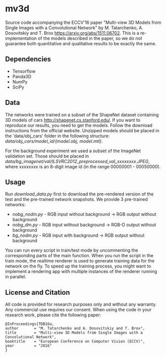 # mv3d
Source code accompanying the ECCV'16 paper "Multi-view 3D Models from Single Images with a Convolutional Network" by M. Tatarchenko, A. Dosovitskiy and T. Brox https://arxiv.org/abs/1511.06702. This is a re-implementation of the models described in the paper, so we do not guarantee both quantitative and qualitative results to be exactly the same.

## Dependencies
- Tensorflow
- Panda3D
- NumPy
- SciPy

## Data
The networks were trained on a subset of the ShapeNet dataset containing 3D models of cars http://shapenet.cs.stanford.edu/. If you want to reproduce our results, you need to get the models. Follow the download instructions from the official website. Unzipped models should be placed in the 'data/obj_cars' folder in the following structure:
*data/obj_cars/model_id/{model.obj, model.mtl}*.

For the background experiment we used a subset of the ImageNet validation set. Those should be placed in *data/bg_imagenet/val/ILSVRC2012_preprocessed_val_xxxxxxxx.JPEG*, where xxxxxxxx is an 8-digit image id (in the range 00000001 - 00050000).

## Usage
Run *download_data.py* first to download the pre-rendered version of the test and the pre-trained network snapshots. We provide 3 pre-trained networks:
- *nobg_nodm.py* - RGB input without background -> RGB output without background
- *nobg_dm.py* - RGB input without background -> RGB-D output without background
- *bg_nodm.py* - RGB input with background -> RGB output without background

You can run every script in train/test mode by uncommenting the corresponding parts of the main function. When you run the script in the train mode, the realtime renderer is used to generate training data for the network on the fly. To speed up the training process, you might want to implement a rendering app with multiple instances of the renderer running in parallel.

## License and Citation
All code is provided for research purposes only and without any warranty. Any commercial use requires our consent. When using the code in your research work, please cite the following paper:

    @InProceedings{TDB16a,
    author       = "M. Tatarchenko and A. Dosovitskiy and T. Brox",
    title        = "Multi-view 3D Models from Single Images with a Convolutional Network",
    booktitle    = "European Conference on Computer Vision (ECCV)",
    year         = "2016"
    }
